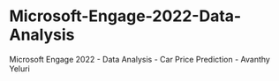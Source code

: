 # Microsoft-Engage-2022-Data-Analysis
Microsoft Engage 2022 - Data Analysis - Car Price Prediction - Avanthy Yeluri
